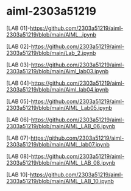 # aiml-2303a51219
[LAB 01]-https://github.com/2303a51219/aiml-2303a51219/blob/main/AIML_.ipynb

[LAB 02]-https://github.com/2303a51219/aiml-2303a51219/blob/main/Lab_2.ipynb

[LAB 03]-https://github.com/2303a51219/aiml-2303a51219/blob/main/Aiml_lab03.ipynb

[LAB 04]-https://github.com/2303a51219/aiml-2303a51219/blob/main/Aiml_lab04.ipynb

[LAB 05]-https://github.com/2303a51219/aiml-2303a51219/blob/main/AIML_Lab05.ipynb

[LAB 06]-https://github.com/2303a51219/aiml-2303a51219/blob/main/AIML_LAB_06.ipynb

[LAB 07]-https://github.com/2303a51219/aiml-2303a51219/blob/main/AIML_lab07.ipynb

[LAB 08]-https://github.com/2303a51219/aiml-2303a51219/blob/main/AIML_LAB_08.ipynb

[LAB 10]-https://github.com/2303a51219/aiml-2303a51219/blob/main/AIML_LAB_10.ipynb
